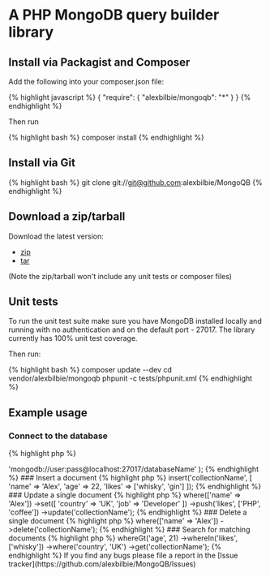 # A PHP MongoDB query builder library

## Install via Packagist and Composer

Add the following into your composer.json file:

{% highlight javascript %}
{
	"require": {
		"alexbilbie/mongoqb": "*"
	}
}
{% endhighlight %}

Then run

{% highlight bash %}
composer install
{% endhighlight %}

## Install via Git

{% highlight bash %}
git clone git://git@github.com:alexbilbie/MongoQB
{% endhighlight %}

## Download a zip/tarball

Download the latest version:

* [zip](https://github.com/alexbilbie/MongoQB/archive/master.zip)
* [tar](https://github.com/alexbilbie/MongoQB/archive/master.tar.gz)

(Note the zip/tarball won't include any unit tests or composer files)

## Unit tests

To run the unit test suite make sure you have MongoDB installed locally and running with no authentication and on the default port - 27017. The library currently has 100% unit test coverage.

Then run:

{% highlight bash %}
composer update --dev
cd vendor/alexbilbie/mongoqb
phpunit -c tests/phpunit.xml
{% endhighlight %}

## Example usage

### Connect to the database

{% highlight php %}
<?php
$qb = \MongoQB\Builder(array(
	'dsn'	=>	'mongodb://user:pass@localhost:27017/databaseName'
);
{% endhighlight %}

### Insert a document

{% highlight php %}
<?php
$qb->insert('collectionName', [
	'name'	=>	'Alex',
	'age'	=>	22,
	'likes'	=>	['whisky', 'gin']
]);
{% endhighlight %}

### Update a single document

{% highlight php %}
<?php
$qb
	->where(['name' => 'Alex'])
	->set([
		'country' => 'UK',
		'job' => 'Developer'
	])
	->push('likes', ['PHP', 'coffee'])
	->update('collectionName');
{% endhighlight %}

### Delete a single document

{% highlight php %}
<?php
$qb
	->where(['name' => 'Alex'])
	->delete('collectionName');
{% endhighlight %}

### Search for matching documents

{% highlight php %}
<?php
$results = $qb
	->whereGt('age', 21)
	->whereIn('likes', ['whisky'])
	->where('country', 'UK')
	->get('collectionName');
{% endhighlight %}

If you find any bugs please file a report in the [Issue tracker](https://github.com/alexbilbie/MongoQB/Issues)